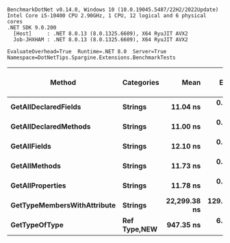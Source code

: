 ```

BenchmarkDotNet v0.14.0, Windows 10 (10.0.19045.5487/22H2/2022Update)
Intel Core i5-10400 CPU 2.90GHz, 1 CPU, 12 logical and 6 physical cores
.NET SDK 9.0.200
  [Host]     : .NET 8.0.13 (8.0.1325.6609), X64 RyuJIT AVX2
  Job-JHXHAM : .NET 8.0.13 (8.0.1325.6609), X64 RyuJIT AVX2

EvaluateOverhead=True  Runtime=.NET 8.0  Server=True  
Namespace=DotNetTips.Spargine.Extensions.BenchmarkTests  

```
| Method                      | Categories       | Mean         | Error      | StdDev     | StdErr    | Median       | Min          | Q1           | Q3           | Max          | Op/s         | CI99.9% Margin | Iterations | Kurtosis | MValue | Skewness | Rank | LogicalGroup | Baseline | Completed Work Items | Lock Contentions | Exceptions | Gen0   | Code Size | Allocated |
|---------------------------- |----------------- |-------------:|-----------:|-----------:|----------:|-------------:|-------------:|-------------:|-------------:|-------------:|-------------:|---------------:|-----------:|---------:|-------:|---------:|-----:|------------- |--------- |---------------------:|-----------------:|-----------:|-------:|----------:|----------:|
| **GetAllDeclaredFields**        | **Strings**          |     **11.04 ns** |   **0.066 ns** |   **0.059 ns** |  **0.016 ns** |     **11.05 ns** |     **10.94 ns** |     **11.01 ns** |     **11.06 ns** |     **11.14 ns** | **90,601,608.8** |       **6.992 ns** |      **14.00** |    **2.202** |  **2.000** |  **-0.2617** |    **1** | *****            | **No**       |                    **-** |                **-** |          **-** | **0.0006** |      **99 B** |      **56 B** |
| **GetAllDeclaredMethods**       | **Strings**          |     **11.00 ns** |   **0.049 ns** |   **0.046 ns** |  **0.012 ns** |     **11.01 ns** |     **10.92 ns** |     **10.97 ns** |     **11.02 ns** |     **11.08 ns** | **90,904,664.8** |       **7.494 ns** |      **15.00** |    **2.077** |  **2.000** |  **-0.2244** |    **1** | *****            | **No**       |                    **-** |                **-** |          **-** | **0.0006** |      **99 B** |      **56 B** |
| **GetAllFields**                | **Strings**          |     **12.10 ns** |   **0.268 ns** |   **0.455 ns** |  **0.075 ns** |     **11.84 ns** |     **11.67 ns** |     **11.75 ns** |     **12.69 ns** |     **12.92 ns** | **82,644,008.7** |      **18.463 ns** |      **37.00** |    **1.535** |  **3.000** |   **0.6810** |    **2** | *****            | **No**       |                    **-** |                **-** |          **-** | **0.0007** |      **99 B** |      **64 B** |
| **GetAllMethods**               | **Strings**          |     **11.73 ns** |   **0.052 ns** |   **0.049 ns** |  **0.013 ns** |     **11.73 ns** |     **11.67 ns** |     **11.70 ns** |     **11.76 ns** |     **11.85 ns** | **85,253,687.0** |       **7.494 ns** |      **15.00** |    **3.229** |  **2.000** |   **0.8711** |    **2** | *****            | **No**       |                    **-** |                **-** |          **-** | **0.0007** |      **99 B** |      **64 B** |
| **GetAllProperties**            | **Strings**          |     **11.78 ns** |   **0.075 ns** |   **0.067 ns** |  **0.018 ns** |     **11.77 ns** |     **11.68 ns** |     **11.73 ns** |     **11.80 ns** |     **11.94 ns** | **84,921,020.1** |       **6.991 ns** |      **14.00** |    **3.328** |  **2.000** |   **0.8727** |    **2** | *****            | **No**       |                    **-** |                **-** |          **-** | **0.0007** |      **99 B** |      **64 B** |
| **GetTypeMembersWithAttribute** | **Strings**          | **22,299.38 ns** | **129.617 ns** | **114.902 ns** | **30.709 ns** | **22,305.14 ns** | **22,103.90 ns** | **22,221.06 ns** | **22,358.74 ns** | **22,552.76 ns** |     **44,844.3** |      **-8.354 ns** |      **14.00** |    **2.671** |  **2.000** |   **0.2615** |    **4** | *****            | **No**       |                    **-** |                **-** |          **-** |      **-** |        **NA** |    **3145 B** |
| **GetTypeOfType**               | **Ref Type,**NEW**** |    **947.35 ns** |   **6.895 ns** |   **6.450 ns** |  **1.665 ns** |    **946.77 ns** |    **935.00 ns** |    **942.98 ns** |    **951.94 ns** |    **959.46 ns** |  **1,055,580.9** |       **6.667 ns** |      **15.00** |    **2.219** |  **2.000** |   **0.0868** |    **3** | *****            | **No**       |                    **-** |                **-** |          **-** |      **-** |   **2,145 B** |      **72 B** |
